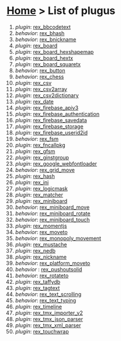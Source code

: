 # [Home](index.html) > List of plugus

1. *plugin*: [rex_bbcodetext](rex_bbcodetext.html)
2. *behavior*: [rex_bhash](rex.bhash.html)
3. *behavior*: [rex_bnickname](rex_bnickname.html)
4. *plugin*: [rex_board](rex_board.html)
5. *plugin*: [rex_board_hexshapemap](rex_board_hexshapemap.html)
6. *plugin*: [rex_board_hextx](rex_board_hextx.html)
7. *plugin*: [rex_board_squaretx](rex_board_squaretx.html)
8. *behavior*: [rex_button](rex_button.html)
9. *behavior*: [rex_chess](rex_chess.html)
10. *plugin*: [rex_csv](rex_csv.html)
11. *plugin*: [rex_csv2array](rex_csv2array.html)
12. *plugin*: [rex_csv2dictionary](rex_csv2dictionary.html)
13. *plugin*: [rex_date](rex_date.html)
14. *plugin*: [rex_firebase_apiv3](rex_firebase_apiv3.html)
15. *plugin*: [rex_firebase_authentication](rex_firebase_authentication.html)
16. *plugin*: [rex_firebase_savedata](rex_firebase_savedata.html)
17. *plugin*: [rex_firebase_storage](rex_firebase_storage.html)
18. *plugin*: [rex_firebase_userid2id](rex_firebase_userid2id.html)
19. *behavior*: [rex_fsm](rex_fsm.html)
20. *plugin*: [rex_fncallpkg](rex_fncallpkg.html)
21. *plugin*: [rex_gfsm](rex_gfsm.html)
22. *plugin*: [rex_ginstgroup](rex_ginstgroup.html)
23. *plugin*: [rex_google_webfontloader](rex_google_webfontloader.html)
24. *behavior*: [rex_grid_move](rex_grid_move.html)
25. *plugin*: [rex_hash](rex_hash.html)
26. *plugin*: [rex_ini](rex_ini.html)
27. *plugin*: [rex_logicmask](rex_logicmask.html)
28. *plugin*: [rex_matcher](rex_matcher.html)
29. *plugin*: [rex_miniboard](rex_miniboard.html)
30. *behavior*: [rex_miniboard_move](rex_miniboard_move.html)
31. *behavior*: [rex_miniboard_rotate](rex_miniboard_rotate.html)
32. *behavior*: [rex_miniboard_touch](rex_miniboard_touch.html)
33. *plugin*: [rex_momentjs](rex_momentjs.html)
34. *behavior*: [rex_moveto](rex_moveto.html)
35. *behavior*: [rex_monopoly_movement](rex_monopoly_movement.html)
36. *plugin*: [rex_mustache](rex_mustache.html)
37. *plugin*: [rex_nedb](rex_nedb.html)
38. *plugin*: [rex_nickname](rex_nickname.html)
39. *behavior*: [rex_platform_moveto](rex_platform_moveto.html)
40. *behavior* : [rex_pushoutsolid](rex_pushoutsolid.html)
41. *behavior*: [rex_rotateto](rex_rotateto.html)
42. *plugin*: [rex_taffydb](rex_taffydb.html)
43. *plugin*: [rex_tagtext](rex_tagtext.html)
44. *behavior*: [rex_text_scrolling](rex_text_scrolling.html)
45. *behavior*: [rex_text_typing](rex_text_typing.html)
46. *plugin*: [rex_timeline](rex_timeline.html)
47. *plugin*: [rex_tmx_importer_v2](rex_tmx_importer_v2.html)
48. *plugin*: [rex_tmx_json_parser](rex_tmx_json_parser.html)
49. *plugin*: [rex_tmx_xml_parser](rex_tmx_xml_parser.html)
50. *plugin*: [rex_touchwrap](rex_touchwrap.html)

